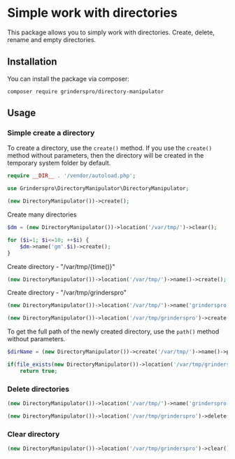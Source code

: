 # Simple work with directories
This package allows you to simply work with directories. Create, delete, rename and empty directories.

## Installation
You can install the package via composer:

```composer require grinderspro/directory-manipulator```

## Usage

### Simple create a directory

To create a directory, use the ```create()``` method. If you use the ```create()``` method without parameters, then the directory will be created in the temporary system folder by default.

```php
require __DIR__ . '/vendor/autoload.php';

use Grinderspro\DirectoryManipulator\DirectoryManipulator;

(new DirectoryManipulator())->create();
```

Create many directories

```php
$dm = (new DirectoryManipulator())->location('/var/tmp/')->clear();

for ($i=1; $i<=10; ++$i) {
    $dm->name('gm'.$i)->create();
}
```

Create directory - "/var/tmp/{time()}"

```php
(new DirectoryManipulator())->location('/var/tmp/')->name()->create();
```

Create directory - "/var/tmp/grinderspro"

```php
(new DirectoryManipulator())->location('/var/tmp/')->name('grinderspro')->create();
```
```php
(new DirectoryManipulator())->location('/var/tmp/grinderspro')->create();
```

To get the full path of the newly created directory, use the ```path()``` method without parameters.

```php
$dirName = (new DirectoryManipulator())->create('/var/tmp/')->name()->path();
```
```php
if(file_exists(new DirectoryManipulator())->location('/var/tmp/grinderspro')->create()->path())
    return true;
```

### Delete directories

```php
(new DirectoryManipulator())->location('/var/tmp/')->name('grinderspro')->delete();
```

```php
(new DirectoryManipulator())->location('/var/tmp/grinderspro')->delete();
```

### Clear directory

```php
(new DirectoryManipulator())->location('/var/tmp/grinderspro')->clear();
```